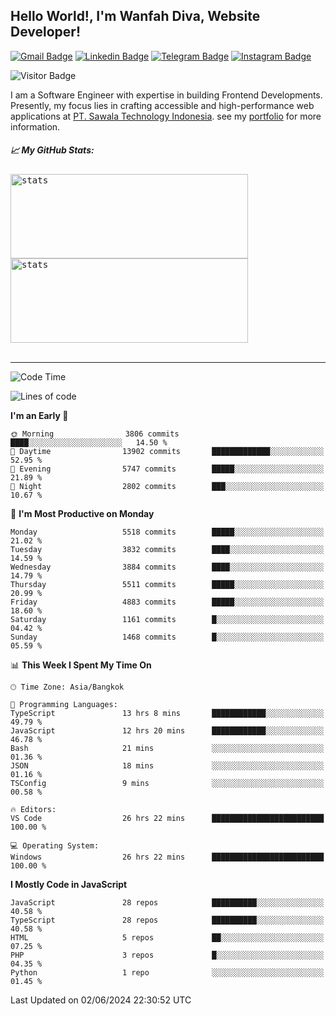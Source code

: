 ## Hello World!, I'm Wanfah Diva, Website Developer!

[![Gmail Badge](https://img.shields.io/badge/-Gmail-white?style=plastic&logo=Gmail&link=mailto:aditputrafirmansyah@gmail.com)](mailto:wanfahdivaa@gmail.com)
[![Linkedin Badge](https://img.shields.io/badge/-LinkedIn-blue?style=plastic&logo=Linkedin&link=https://www.linkedin.com/in/aditputrafirmansyah/)](https://www.linkedin.com/in/wanfahdiva/)
[![Telegram Badge](https://img.shields.io/badge/-Telegram-blue?style=plastic&logo=telegram&link=https://t.me/Adithya_13)](https://t.me/wanfahdiva)
[![Instagram Badge](https://img.shields.io/badge/-Instagram-white?style=plastic&logo=instagram&link=https://www.instagram.com/adithya_firmansyahputra/)](https://www.instagram.com/wnfhdva/)

![Visitor Badge](https://visitor-badge.laobi.icu/badge?page_id=wanfahdiva.wanfahdiva)

<p>
I am a Software Engineer with expertise in building Frontend Developments.
Presently, my focus lies in crafting accessible and high-performance web applications at  <a href="https://sawala/tech" target="_blank">PT. Sawala Technology Indonesia</a>. see my <a href="https://wanfahdiva.me" target="_blank">portfolio</a> for more information.
</p>

<h5 align="left">
  
📈 **My GitHub Stats:**

</h5>

<div align="left">
<kbd>
    <img height="135em" width="380em" alt="stats" src="https://github-readme-streak-stats.herokuapp.com?user=wanfahdiva&theme=tokyonight_duo&hide_border=true&dates=27DDC9" />
</kbd>
<kbd>
    <img height="135em" width="380em" alt="stats" src="https://github-readme-activity-graph.vercel.app/graph?username=wanfahdiva&theme=react&hide_title=true"></kbd>
</div>

<br />

---

<!--START_SECTION:waka-->
![Code Time](http://img.shields.io/badge/Code%20Time-622%20hrs%204%20mins-blue)

![Lines of code](https://img.shields.io/badge/From%20Hello%20World%20I%27ve%20Written-18.5%20million%20lines%20of%20code-blue)

**I'm an Early 🐤** 

```text
🌞 Morning                3806 commits        ████░░░░░░░░░░░░░░░░░░░░░   14.50 % 
🌆 Daytime                13902 commits       █████████████░░░░░░░░░░░░   52.95 % 
🌃 Evening                5747 commits        █████░░░░░░░░░░░░░░░░░░░░   21.89 % 
🌙 Night                  2802 commits        ███░░░░░░░░░░░░░░░░░░░░░░   10.67 % 
```
📅 **I'm Most Productive on Monday** 

```text
Monday                   5518 commits        █████░░░░░░░░░░░░░░░░░░░░   21.02 % 
Tuesday                  3832 commits        ████░░░░░░░░░░░░░░░░░░░░░   14.59 % 
Wednesday                3884 commits        ████░░░░░░░░░░░░░░░░░░░░░   14.79 % 
Thursday                 5511 commits        █████░░░░░░░░░░░░░░░░░░░░   20.99 % 
Friday                   4883 commits        █████░░░░░░░░░░░░░░░░░░░░   18.60 % 
Saturday                 1161 commits        █░░░░░░░░░░░░░░░░░░░░░░░░   04.42 % 
Sunday                   1468 commits        █░░░░░░░░░░░░░░░░░░░░░░░░   05.59 % 
```


📊 **This Week I Spent My Time On** 

```text
🕑︎ Time Zone: Asia/Bangkok

💬 Programming Languages: 
TypeScript               13 hrs 8 mins       ████████████░░░░░░░░░░░░░   49.79 % 
JavaScript               12 hrs 20 mins      ████████████░░░░░░░░░░░░░   46.78 % 
Bash                     21 mins             ░░░░░░░░░░░░░░░░░░░░░░░░░   01.36 % 
JSON                     18 mins             ░░░░░░░░░░░░░░░░░░░░░░░░░   01.16 % 
TSConfig                 9 mins              ░░░░░░░░░░░░░░░░░░░░░░░░░   00.58 % 

🔥 Editors: 
VS Code                  26 hrs 22 mins      █████████████████████████   100.00 % 

💻 Operating System: 
Windows                  26 hrs 22 mins      █████████████████████████   100.00 % 
```

**I Mostly Code in JavaScript** 

```text
JavaScript               28 repos            ██████████░░░░░░░░░░░░░░░   40.58 % 
TypeScript               28 repos            ██████████░░░░░░░░░░░░░░░   40.58 % 
HTML                     5 repos             ██░░░░░░░░░░░░░░░░░░░░░░░   07.25 % 
PHP                      3 repos             █░░░░░░░░░░░░░░░░░░░░░░░░   04.35 % 
Python                   1 repo              ░░░░░░░░░░░░░░░░░░░░░░░░░   01.45 % 
```




 Last Updated on 02/06/2024 22:30:52 UTC
<!--END_SECTION:waka-->
